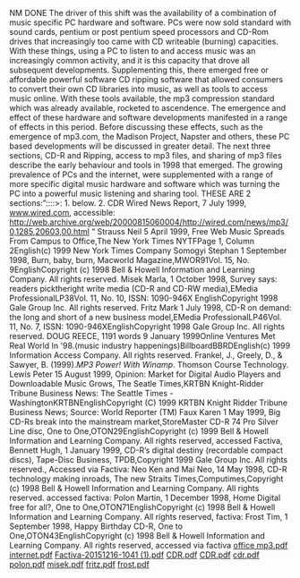 NM DONE
The driver of this shift was the availability of a combination of music specific PC hardware and software. PCs were now sold standard with sound cards, pentium or post pentium speed processors and CD-Rom drives that increasingly too came with CD writeable (burning) capacities. With these things, using a PC to listen to and access music was an increasingly common activity, and it is this capacity that drove all subsequent developments.
Supplementing this, there emerged free or affordable powerful software CD ripping software that allowed consumers to convert their own CD libraries into music, as well as tools to access music online. With these tools available, the mp3 compression standard which was already available, rocketed to ascendence. 
The emergence and effect of these hardware and software developments manifested in a range of effects in this period. Before discussing these effects, such as the emergence of mp3.com, the Madison Project, Napster and others, these PC based developments will be discussed in greater detail. The next three sections, CD-R and Ripping, access to mp3 files, and sharing of mp3 files describe the early behaviour and tools in 1998 that emerged. 
The growing prevalence of PCs and the internet, were supplemented with a range of more specific digital music hardware and software which was turning the PC into a powerful music listening and sharing tool. 
THESE ARE 2 sections:”::::>: 1.  below.  2. CDR
Wired News Report, 7 July 1999, www.wired.com, accessible:
<http://web.archive.org/web/20000815060004/http://wired.com/news/mp3/0,1285,20603,00.html>
“
Strauss Neil 5 April 1999, Free Web Music Spreads From Campus to Office,The New York Times NYTFPage 1, Column 2English(c) 1999 New York Times Company
Somogyi Stephan 1 September 1998, Burn, baby, burn, Macworld Magazine,MWOR91Vol. 15, No. 9EnglishCopyright (c) 1998 Bell & Howell Information and Learning Company. All rights reserved.
Misek Marla, 1 October 1998, Survey says: readers picktheright write media (CD-R and CD-RW media),EMedia ProfessionalLP38Vol. 11, No. 10, ISSN: 1090-946X
EnglishCopyright 1998 Gale Group Inc. All rights reserved.
Fritz Mark 1 July 1998, CD-R on demand: the long and short of a new business model,EMedia ProfessionalLP46Vol. 11, No. 7, ISSN: 1090-946XEnglishCopyright 1998 Gale Group Inc. All rights reserved.
DOUG REECE, 1191 words 9 January 1999Online Ventures Met Real World In '98.(music industry happenings)BillboardBBRDEnglish(c) 1999 Information Access Company. All rights reserved.
Frankel, J., Greely, D., & Sawyer, B. (1999).*MP3 Power! With Winamp*. Thomson Course Technology.
Lewis Peter 15 August 1999, Opinion: Market for Digital Audio Players and Downloadable Music Grows, The Seatle Times,KRTBN Knight-Ridder Tribune Business News: The Seattle Times - WashingtonKRTBNEnglishCopyright (C) 1999 KRTBN Knight Ridder Tribune Business News; Source: World Reporter (TM)
Faux Karen 1 May 1999, Big CD-Rs break into the mainstream market,StoreMaster CD-R 74 Pro Silver Line disc, One to One,OTON29EnglishCopyright (c) 1999 Bell & Howell Information and Learning Company. All rights reserved, accessed Factiva,
Bennett Hugh, 1 January 1999, CD-R’s digital destiny (recordable compact discs), Tape-Disc Business, TPDB,Copyright 1999 Gale Group Inc. All rights reserved., Accessed via Factiva:
Neo Ken and Mai Neo, 14 May 1998, CD-R technology making inroads, The new Straits Times,Computimes,Copyright (c) 1998 Bell & Howell Information and Learning Company. All rights reserved. accessed factiva:
Polon Martin, 1 December 1998, Home Digital free for all?, One to One,OTON71EnglishCopyright (c) 1998 Bell & Howell Information and Learning Company. All rights reserved, factiva:
Frost Tim, 1 September 1998, Happy Birthday CD-R, One to One,OTON43EnglishCopyright (c) 1998 Bell & Howell Information and Learning Company. All rights reserved, accessed via factiva
[office mp3.pdf](unnamed_ddd1dfb23b984ef89af61a26146d3f31.pdf)
[internet.pdf](unnamed_7412b29347294739a14ff3d719db3ad0.pdf)
[Factiva-20151216-1041 (1).pdf](unnamed_5304317faf42412fb838b3268e944239.pdf)
[CDR.pdf](unnamed_29a3b2e95d654441958842dea2bc372f.pdf)
[CDR.pdf](unnamed_ab9099a435a240ae9af305535ec42e08.pdf)
[cdr.pdf](unnamed_aefcfad8efc84849b3aa7efe4458a885.pdf)
[polon.pdf](unnamed_a28defe39bf0427392476f57a5e5a5ab.pdf)
[misek.pdf](unnamed_3eabedcbbaa84dd488bd64072bcfbe01.pdf)
[fritz.pdf](unnamed_451b4cf361234df7b656af7229d4beef.pdf)
[frost.pdf](unnamed_b02b61c4a3d74628ace66fa2fd5166e6.pdf)
